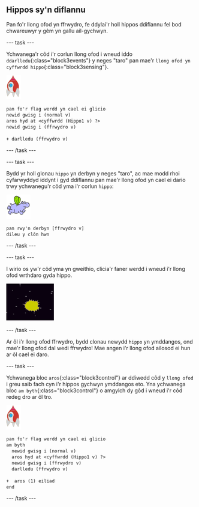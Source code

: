 ## Hippos sy'n diflannu

Pan fo'r llong ofod yn ffrwydro, fe ddylai'r holl hippos ddiflannu fel bod chwareuwyr y gêm yn gallu ail-gychwyn.

\--- task \---

Ychwanega'r côd i'r corlun llong ofod i wneud iddo `ddarlledu`{:class="block3events"} y neges "taro" pan mae'r `llong ofod yn cyffwrdd hippo`{:class="block3sensing"}.

![corlun roced](images/rocket-sprite.png)

```blocks3
pan fo'r flag werdd yn cael ei glicio
newid gwisg i (normal v)
aros hyd at <cyffwrdd (Hippo1 v) ?>
newid gwisg i (ffrwydro v)

+ darlledu (ffrwydro v)
```

\--- /task \---

\--- task \---

Bydd yr holl glonau `hippo` yn derbyn y neges "taro", ac mae modd rhoi cyfarwyddyd iddynt i gyd ddiflannu pan mae'r llong ofod yn cael ei dario trwy ychwanegu'r côd yma i'r corlun `hippo`:

![corlun hippo](images/hippo-sprite.png)

```blocks3
pan rwy'n derbyn [ffrwydro v]
dileu y clôn hwn
```

\--- /task \---

\--- task \---

I wirio os yw'r côd yma yn gweithio, clicia'r faner werdd i wneud i'r llong ofod wrthdaro gyda hippo.

![sgrinlun](images/invaders-hippo-collide.png)

\--- /task \---

Ar ôl i'r llong ofod ffrwydro, bydd clonau newydd `hippo` yn ymddangos, ond mae'r llong ofod dal wedi ffrwydro! Mae angen i'r llong ofod ailosod ei hun ar ôl cael ei daro.

\--- task \---

Ychwanega bloc `aros`{:class="block3control"} ar ddiwedd côd y `llong ofod` i greu saib fach cyn i'r hippos gychwyn ymddangos eto. Yna ychwanega bloc `am byth`{:class="block3control"} o amgylch dy gôd i wneud i'r côd redeg dro ar ôl tro.

![corlun roced](images/rocket-sprite.png)

```blocks3
pan fo'r flag werdd yn cael ei glicio
am byth 
  newid gwisg i (normal v)
  aros hyd at <cyffwrdd (Hippo1 v) ?>
  newid gwisg i (ffrwydro v)
  darlledu (ffrwydro v)

+  aros (1) eiliad
end
```

\--- /task \---